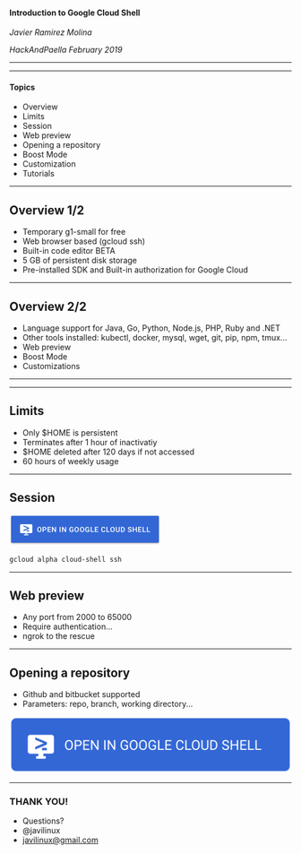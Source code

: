 #### Introduction to Google Cloud Shell

*Javier Ramirez Molina*

*HackAndPaella February 2019*

---
<!-- .slide: data-background="./paella.jpg" -->

---
#### Topics

- Overview
- Limits
- Session
- Web preview
- Opening a repository
- Boost Mode
- Customization
- Tutorials

---
## Overview 1/2

- Temporary g1-small for free
- Web browser based (gcloud ssh)
- Built-in code editor BETA
- 5 GB of persistent disk storage
- Pre-installed SDK and Built-in authorization for Google Cloud

---
## Overview 2/2

- Language support for Java, Go, Python, Node.js, PHP, Ruby and .NET
- Other tools installed: kubectl, docker, mysql, wget, git, pip, npm, tmux...
- Web preview
- Boost Mode
- Customizations

---
<!-- .slide: data-background="./free.jpg" -->

---
## Limits

- Only $HOME is persistent
- Terminates after 1 hour of inactivatiy
- $HOME deleted after 120 days if not accessed
- 60 hours of weekly usage

---
## Session
[![Open in Cloud Shell](open-btn.png)](https://console.cloud.google.com/cloudshell/editor?&shellonly=true)

```bash
gcloud alpha cloud-shell ssh
```

---
## Web preview

- Any port from 2000 to 65000
- Require authentication... 
- ngrok to the rescue

---
## Opening a repository

- Github and bitbucket supported
- Parameters: repo, branch, working directory...

[![Open in Cloud Shell](open-btn.svg)](https://console.cloud.google.com/cloudshell/editor?cloudshell_git_repo=https%3A%2F%2Fgithub.com%2Fjavilinux%2Fconferences&cloudshell_working_dir=2019%2Fhackandpaella%2F&cloudshell_tutorial=tutorial.md)

---
### THANK YOU!

- Questions?
- @javilinux
- javilinux@gmail.com
